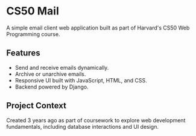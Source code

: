 # CS50 Mail  

A simple email client web application built as part of Harvard's CS50 Web Programming course.  

## Features  
- Send and receive emails dynamically.  
- Archive or unarchive emails.  
- Responsive UI built with JavaScript, HTML, and CSS.  
- Backend powered by Django.  

## Project Context  
Created 3 years ago as part of coursework to explore web development fundamentals, including database interactions and UI design.

